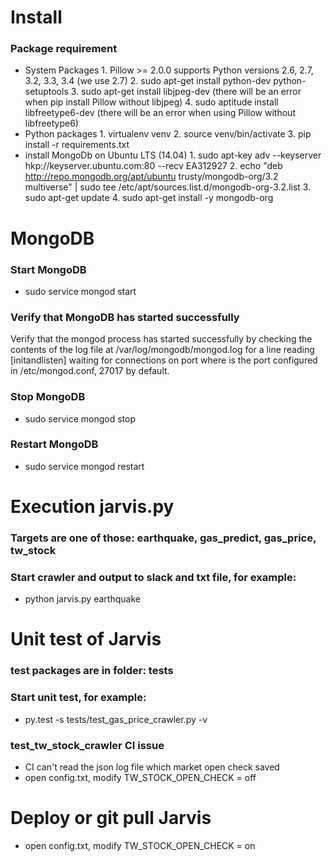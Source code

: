 # Install

### Package requirement
   - System Packages
	1. Pillow >= 2.0.0 supports Python versions 2.6, 2.7, 3.2, 3.3, 3.4 (we use 2.7)
	2. sudo apt-get install python-dev python-setuptools
	3. sudo apt-get install libjpeg-dev (there will be an error when pip install Pillow without libjpeg)
	4. sudo aptitude install libfreetype6-dev (there will be an error when using Pillow without libfreetype6)
   - Python packages
	1. virtualenv venv
	2. source venv/bin/activate
	3. pip install -r requirements.txt
   - install MongoDb on Ubuntu LTS (14.04)
	1. sudo apt-key adv --keyserver hkp://keyserver.ubuntu.com:80 --recv EA312927
	2. echo "deb http://repo.mongodb.org/apt/ubuntu trusty/mongodb-org/3.2 multiverse" | sudo tee /etc/apt/sources.list.d/mongodb-org-3.2.list
	3. sudo apt-get update
	4. sudo apt-get install -y mongodb-org

# MongoDB
### Start MongoDB
   - sudo service mongod start

### Verify that MongoDB has started successfully
Verify that the mongod process has started successfully by checking the contents of the log file at /var/log/mongodb/mongod.log for a line reading
[initandlisten] waiting for connections on port <port>
where <port> is the port configured in /etc/mongod.conf, 27017 by default.

### Stop MongoDB
   - sudo service mongod stop

### Restart MongoDB
   - sudo service mongod restart

# Execution jarvis.py
### Targets are one of those: earthquake, gas_predict, gas_price, tw_stock

### Start crawler and output to slack and txt file, for example:
  - python jarvis.py earthquake

# Unit test of Jarvis
### test packages are in folder: tests

### Start unit test, for example:
  -  py.test -s tests/test_gas_price_crawler.py -v

### test_tw_stock_crawler CI issue
  -  CI can't read the json log file which market open check saved
  -  open config.txt, modify TW_STOCK_OPEN_CHECK = off

# Deploy or git pull Jarvis
  -  open config.txt, modify TW_STOCK_OPEN_CHECK = on